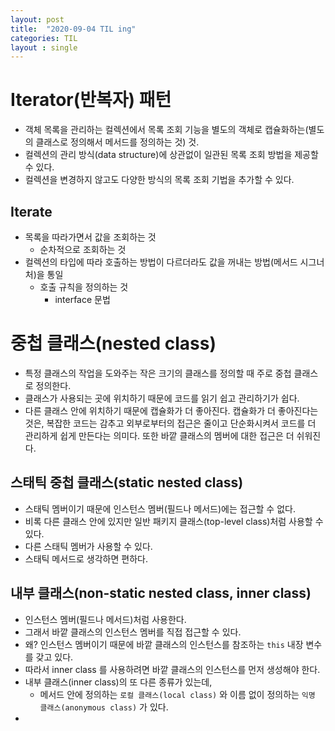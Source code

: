 ```yaml
---
layout: post
title:  "2020-09-04 TIL ing"
categories: TIL
layout : single
---
```


# Iterator(반복자) 패턴
- 객체 목록을 관리하는 컬렉션에서 목록 조회 기능을 별도의 객체로 캡슐화하는(별도의 클래스로 정의해서 메서드를 정의하는 것) 것.
- 컬렉션의 관리 방식(data structure)에 상관없이 일관된 목록 조회 방법을 제공할 수 있다.
- 컬렉션을 변경하지 않고도 다양한 방식의 목록 조회 기법을 추가할 수 있다.

## Iterate
- 목록을 따라가면서 값을 조회하는 것
    - 순차적으로 조회하는 것
- 컬렉션의 타입에 따라 호출하는 방법이 다르더라도 값을 꺼내는 방법(메서드 시그너처)을 통일
    - 호출 규칙을 정의하는 것
        - interface 문법
    
# 중첩 클래스(nested class)
- 특정 클래스의 작업을 도와주는 작은 크기의 클래스를 정의할 때 주로 중첩 클래스로 정의한다.
- 클래스가 사용되는 곳에 위치하기 때문에 코드를 읽기 쉽고 관리하기가 쉽다. 
- 다른 클래스 안에 위치하기 때문에 캡슐화가 더 좋아진다. 
  캡슐화가 더 좋아진다는 것은, 
  복잡한 코드는 감추고 외부로부터의 접근은 줄이고 단순화시켜서
  코드를 더 관리하게 쉽게 만든다는 의미다.
  또한 바깥 클래스의 멤버에 대한 접근은 더 쉬워진다. 

## 스태틱 중첩 클래스(static nested class)
- 스태틱 멤버이기 때문에 인스턴스 멤버(필드나 메서드)에는 접근할 수 없다.
- 비록 다른 클래스 안에 있지만 일반 패키지 클래스(top-level class)처럼 사용할 수 있다.
- 다른 스태틱 멤버가 사용할 수 있다.
- 스태틱 메서드로 생각하면 편하다.

## 내부 클래스(non-static nested class, inner class)
- 인스턴스 멤버(필드나 메서드)처럼 사용한다.
- 그래서 바깥 클래스의 인스턴스 멤버를 직접 접근할 수 있다.
- 왜? 
  인스턴스 멤버이기 때문에 바깥 클래스의 인스턴스를 참조하는 `this` 내장 변수를 갖고 있다.
- 따라서 inner class 를 사용하려면 바깥 클래스의 인스턴스를 먼저 생성해야 한다.
- 내부 클래스(inner class)의 또 다른 종류가 있는데,
    - 메서드 안에 정의하는 `로컬 클래스(local class)` 와 
  이름 없이 정의하는 `익명 클래스(anonymous class)` 가 있다.
- 